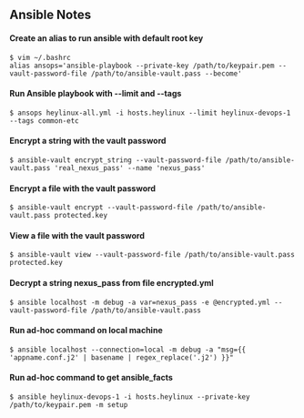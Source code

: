 Ansible Notes
---

#### Create an alias to run ansible with default root key
```
$ vim ~/.bashrc
alias ansops='ansible-playbook --private-key /path/to/keypair.pem --vault-password-file /path/to/ansible-vault.pass --become'
```

#### Run Ansible playbook with --limit and --tags
```
$ ansops heylinux-all.yml -i hosts.heylinux --limit heylinux-devops-1 --tags common-etc
```

#### Encrypt a string with the vault password
```
$ ansible-vault encrypt_string --vault-password-file /path/to/ansible-vault.pass 'real_nexus_pass' --name 'nexus_pass'
```

#### Encrypt a file with the vault password
```
$ ansible-vault encrypt --vault-password-file /path/to/ansible-vault.pass protected.key
```

#### View a file with the vault password
```
$ ansible-vault view --vault-password-file /path/to/ansible-vault.pass protected.key
```

#### Decrypt a string nexus_pass from file encrypted.yml
```
$ ansible localhost -m debug -a var=nexus_pass -e @encrypted.yml --vault-password-file /path/to/ansible-vault.pass
```

#### Run ad-hoc command on local machine
```
$ ansible localhost --connection=local -m debug -a "msg={{ 'appname.conf.j2' | basename | regex_replace('.j2') }}"
```

#### Run ad-hoc command to get ansible_facts
```
$ ansible heylinux-devops-1 -i hosts.heylinux --private-key /path/to/keypair.pem -m setup
```
